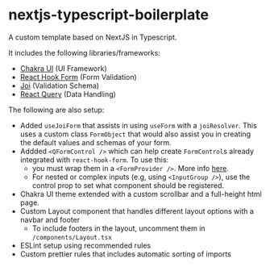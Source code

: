 # nextjs-typescript-boilerplate

A custom template based on NextJS in Typescript.

It includes the following libraries/frameworks:

- [Chakra UI](https://chakra-ui.com/) (UI Framework)
- [React Hook Form](https://react-hook-form.com/) (Form Validation)
- [Joi](https://joi.dev/api/) (Validation Schema)
- [React Query](https://react-query.tanstack.com/) (Data Handling)

The following are also setup:

- Added `useJoiForm` that assists in using `useForm` with a `joiResolver`. This uses a custom class `FormObject` that would also assist you in creating the default values and schemas of your form.
- Addded `<QFormControl />` which can help create `FormControl`s already integrated with `react-hook-form`. To use this:
  - you must wrap them in a `<FormProvider />`. More info [here](https://react-hook-form.com/api/useformcontext).
  - For nested or complex inputs (e.g, using `<InputGroup />`), use the control prop to set what component should be registered.
- Chakra UI theme extended with a custom scrollbar and a full-height html page.
- Custom Layout component that handles different layout options with a navbar and footer
  - To include footers in the layout, uncomment them in `/components/Layout.tsx`
- ESLint setup using recommended rules
- Custom prettier rules that includes automatic sorting of imports
